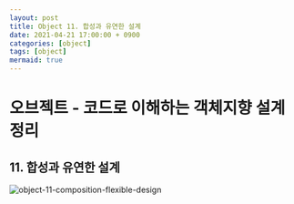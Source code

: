 ```yaml
---
layout: post
title: Object 11. 합성과 유연한 설계
date: 2021-04-21 17:00:00 + 0900
categories: [object]
tags: [object]
mermaid: true
---
```

# 오브젝트 - 코드로 이해하는 객체지향 설계 정리
## 11. 합성과 유연한 설계

![object-11-composition-flexible-design](https://user-images.githubusercontent.com/13375810/115517546-31ee7b80-a2c2-11eb-9680-ccd91e148f28.png)